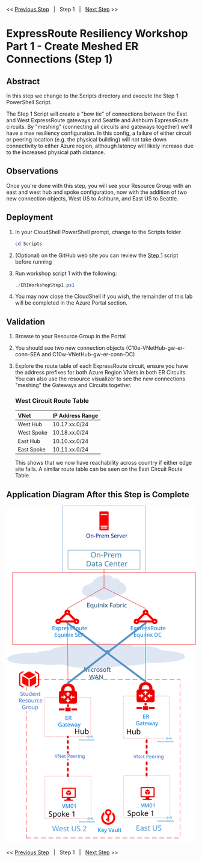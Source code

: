 << [Previous Step][Prev]&nbsp;&nbsp;&nbsp;|&nbsp;&nbsp;&nbsp;Step 1&nbsp;&nbsp;&nbsp;|&nbsp;&nbsp;&nbsp;[Next Step][Next] >>

# ExpressRoute Resiliency Workshop Part 1 - Create Meshed ER Connections (Step 1)

## Abstract

In this step we change to the Scripts directory and execute the Step 1 PowerShell Script.

The Step 1 Script will create a "bow tie" of connections between the East and West ExpressRoute gateways and Seattle and Ashburn ExpressRoute circuits. By "meshing" (connecting all circuits and gateways together) we'll have a max resiliency configuration. In this config, a failure of either circuit or peering location (e.g. the physical building) will not take down connectivity to either Azure region, although latency will likely increase due to the increased physical path distance.

## Observations

Once you're done with this step, you will see your Resource Group with an east and west hub and spoke configuration, now with the addition of two new connection objects, West US to Ashburn, and East US to Seattle.

## Deployment

1. In your CloudShell PowerShell prompt, change to the Scripts folder

    ```powershell
    cd Scripts
    ```

2. (Optional) on the GitHub web site you can review the [Step 1][Step1] script before running
3. Run workshop script 1 with the following:

    ```powershell
    ./ER1WorkshopStep1.ps1
    ```
4. You may now close the CloudShell if you wish, the remainder of this lab will be completed in the Azure Portal section.

## Validation

1. Browse to your Resource Group in the Portal
2. You should see two new connection objects (C10e-VNetHub-gw-er-conn-SEA and C10w-VNetHub-gw-er-conn-DC) 
3. Explore the route table of each ExpressRoute circuit, ensure you have the address prefixes for both Azure Region VNets in both ER Circuits. You can also use the resource visualizer to see the new connections "meshing" the Gateways and Circuits together.

    ###   West Circuit Route Table
    | VNet       | IP Address Range |
    |------------|------------------|
    | West Hub   | 10.17.xx.0/24    |
    | West Spoke | 10.18.xx.0/24    |
    | East Hub   | 10.10.xx.0/24    |
    | East Spoke | 10.11.xx.0/24    |

    This shows that we now have reachability across country if either edge site fails. A similar route table can be seen on the East Circuit Route Table.

## Application Diagram After this Step is Complete

[![1]][1]

<< [Previous Step][Prev]&nbsp;&nbsp;&nbsp;|&nbsp;&nbsp;&nbsp;Step 1&nbsp;&nbsp;&nbsp;|&nbsp;&nbsp;&nbsp;[Next Step][Next] >>

<!--Link References-->
[Prev]: ./ERRes1Step0.md
[Next]: ./ERRes1Step2.md
[Step1]: https://github.com/tracsman/vdcWorkshop/blob/main/ERResilience/Scripts/ER1WorkshopStep1.ps1

<!--Image References-->
[1]: ./Media/ERRes1Step1.svg "As built diagram of the environment after step 1"
